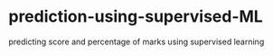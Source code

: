 # prediction-using-supervised-ML
predicting score and percentage of marks using supervised learning
